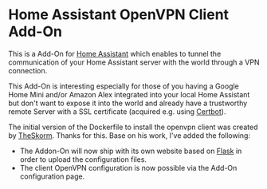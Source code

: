 # Home Assistant OpenVPN Client Add-On

This is a Add-On for [Home Assistant](https://www.home-assistant.io) which enables
to tunnel the communication of your Home Assistant server with the world through
a VPN connection.

This Add-On is interesting especially for those of you
having a Google Home Mini and/or Amazon Alex integrated into your local Home Assistant
but don't want to expose it into the world and already have a trustworthy remote 
Server with a SSL certificate (acquired e.g. using [Certbot](https://certbot.eff.org/)).

The initial version of the Dockerfile to install the openvpn client was created
by [TheSkorm](https://github.com/TheSkorm). Thanks for this. Base on his work, I've
added the following:

* The Addon-On will now ship with its own website based on [Flask](http://flask.pocoo.org/)
  in order to upload the configuration files.
* The client OpenVPN configuration is now possible via the Add-On configuration page.

